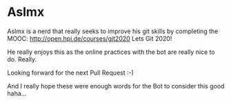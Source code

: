 # Aslmx 

Aslmx is a nerd that really seeks to improve his git skills by completing the MOOC: http://open.hpi.de/courses/git2020 Lets Git 2020!

He really enjoys this as the online practices with the bot are really nice to do. Really.

Looking forward for the next Pull Request :-)

And I really hope these were enough words for the Bot to consider this good haha...
